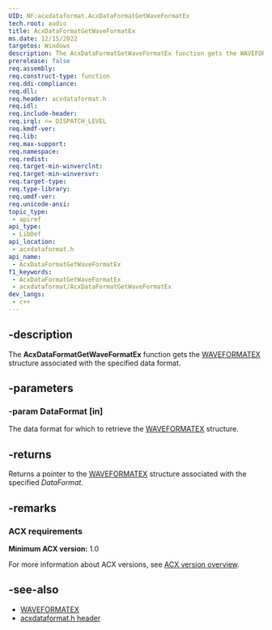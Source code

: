 ```yaml
---
UID: NF:acxdataformat.AcxDataFormatGetWaveFormatEx
tech.root: audio
title: AcxDataFormatGetWaveFormatEx
ms.date: 12/15/2022
targetos: Windows
description: The AcxDataFormatGetWaveFormatEx function gets the WAVEFORMATEX structure associated with the specified data format.
prerelease: false
req.assembly: 
req.construct-type: function
req.ddi-compliance: 
req.dll: 
req.header: acxdataformat.h
req.idl: 
req.include-header: 
req.irql: <= DISPATCH_LEVEL
req.kmdf-ver: 
req.lib: 
req.max-support: 
req.namespace: 
req.redist: 
req.target-min-winverclnt: 
req.target-min-winversvr: 
req.target-type: 
req.type-library: 
req.umdf-ver: 
req.unicode-ansi: 
topic_type:
 - apiref
api_type:
 - LibDef
api_location:
 - acxdataformat.h
api_name:
 - AcxDataFormatGetWaveFormatEx
f1_keywords:
 - AcxDataFormatGetWaveFormatEx
 - acxdataformat/AcxDataFormatGetWaveFormatEx
dev_langs:
 - c++
---
```


## -description

The **AcxDataFormatGetWaveFormatEx** function gets the [WAVEFORMATEX](/windows/win32/api/mmreg/ns-mmreg-waveformatex) structure associated with the specified data format.

## -parameters

### -param DataFormat [in]

The data format for which to retrieve the [WAVEFORMATEX](/windows/win32/api/mmreg/ns-mmreg-waveformatex) structure.

## -returns

Returns a pointer to the [WAVEFORMATEX](/windows/win32/api/mmreg/ns-mmreg-waveformatex) structure associated with the specified *DataFormat*.

## -remarks

### ACX requirements

**Minimum ACX version:** 1.0

For more information about ACX versions, see [ACX version overview](/windows-hardware/drivers/audio/acx-version-overview).

## -see-also

- [WAVEFORMATEX](/windows/win32/api/mmreg/ns-mmreg-waveformatex)
- [acxdataformat.h header](index.md)
